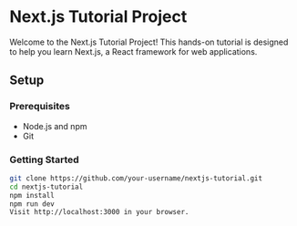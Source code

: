 # Next.js Tutorial Project

Welcome to the Next.js Tutorial Project! This hands-on tutorial is designed to help you learn Next.js, a React framework for web applications.

## Setup

### Prerequisites

- Node.js and npm
- Git

### Getting Started

```bash
git clone https://github.com/your-username/nextjs-tutorial.git
cd nextjs-tutorial
npm install
npm run dev
Visit http://localhost:3000 in your browser.
